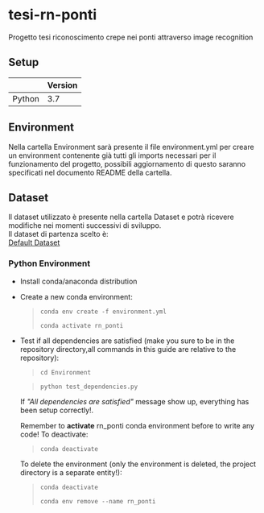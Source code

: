# tesi-rn-ponti
Progetto tesi riconoscimento crepe nei ponti attraverso image recognition

## Setup

|           | Version |
|-----------|---------|
| Python    | 3.7     |

## Environment
Nella cartella Environment sarà presente il file environment.yml per creare un environment contenente già tutti gli imports necessari per il funzionamento del progetto, possibili aggiornamento di questo saranno specificati nel documento README della cartella.

## Dataset
Il dataset utilizzato è presente nella cartella Dataset e potrà ricevere modifiche nei momenti successivi di sviluppo.<br/>
Il dataset di partenza scelto è:<br/>
[Default Dataset](https://www.kaggle.com/arunrk7/surface-crack-detection)

### Python Environment

* Install conda/anaconda distribution

* Create a new conda environment:

  > `conda env create -f environment.yml`
  >
  > `conda activate rn_ponti`

* Test if all dependencies are satisfied (make you sure to be in the repository directory,all commands in this guide are relative to the repository):
  > `cd Environment`

  > `python test_dependencies.py`

  If *"All dependencies are satisfied"* message show up, everything has been setup correctly!.

  Remember to **activate** rn_ponti conda environment before to write any code! To deactivate:
  > `conda deactivate`

  To delete the environment (only the environment is deleted, the project directory is a separate entity!):
  > `conda deactivate`
  >
  > `conda env remove --name rn_ponti`

